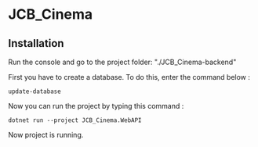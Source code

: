 # JCB_Cinema

## Installation

Run the console and go to the project folder: "./JCB_Cinema-backend"

First you have to create a database. To do this, enter the command below :
```
update-database
```

Now you can run the project by typing this command :
```
dotnet run --project JCB_Cinema.WebAPI
```

Now project is running.
